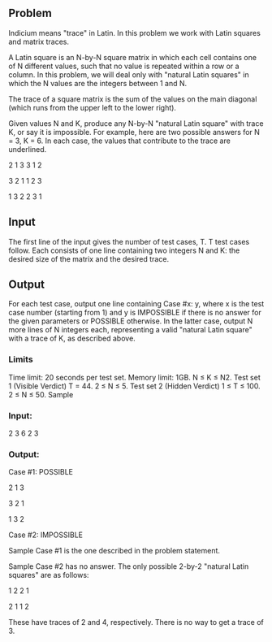 ## Problem

Indicium means "trace" in Latin. In this problem we work with Latin squares and matrix traces.

A Latin square is an N-by-N square matrix in which each cell contains one of N different values, such that no value is repeated within a row or a column. In this problem, we will deal only with "natural Latin squares" in which the N values are the integers between 1 and N.

The trace of a square matrix is the sum of the values on the main diagonal (which runs from the upper left to the lower right).

Given values N and K, produce any N-by-N "natural Latin square" with trace K, or say it is impossible. For example, here are two possible answers for N = 3, K = 6. In each case, the values that contribute to the trace are underlined.

2 1 3 3 1 2

3 2 1 1 2 3

1 3 2 2 3 1

## Input

The first line of the input gives the number of test cases, T. T test cases follow. Each consists of one line containing two integers N and K: the desired size of the matrix and the desired trace.

## Output

For each test case, output one line containing Case #x: y, where x is the test case number (starting from 1) and y is IMPOSSIBLE if there is no answer for the given parameters or POSSIBLE otherwise. In the latter case, output N more lines of N integers each, representing a valid "natural Latin square" with a trace of K, as described above.

### Limits

Time limit: 20 seconds per test set.
Memory limit: 1GB.
N ≤ K ≤ N2.
Test set 1 (Visible Verdict)
T = 44.
2 ≤ N ≤ 5.
Test set 2 (Hidden Verdict)
1 ≤ T ≤ 100.
2 ≤ N ≤ 50.
Sample

### Input:

2
3 6
2 3

### Output:

Case #1: POSSIBLE

2 1 3

3 2 1

1 3 2

Case #2: IMPOSSIBLE

Sample Case #1 is the one described in the problem statement.

Sample Case #2 has no answer. The only possible 2-by-2 "natural Latin squares" are as follows:

1 2 2 1

2 1 1 2

These have traces of 2 and 4, respectively. There is no way to get a trace of 3.
